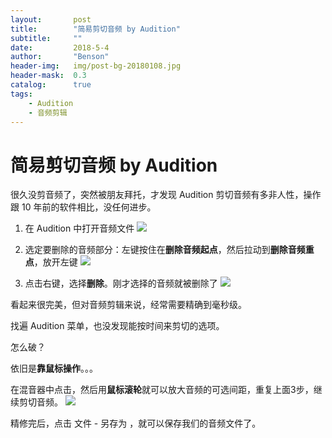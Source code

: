 ```yaml
---
layout:       post
title:        "简易剪切音频 by Audition"
subtitle:     ""
date:         2018-5-4
author:       "Benson"
header-img:   img/post-bg-20180108.jpg
header-mask:  0.3
catalog:      true
tags:
    - Audition
    - 音频剪辑
---
```

# 简易剪切音频 by Audition

很久没剪音频了，突然被朋友拜托，才发现 Audition 剪切音频有多非人性，操作跟 10 年前的软件相比，没任何进步。

1. 在 Audition 中打开音频文件
![](http://tc.seoipo.com/20180504152233.png)

2. 选定要删除的音频部分：左键按住在**删除音频起点**，然后拉动到**删除音频重点**，放开左键
![](http://tc.seoipo.com/20180504151226.png)

3. 点击右键，选择**删除**。刚才选择的音频就被删除了
![](http://tc.seoipo.com/20180504151306.png)

看起来很完美，但对音频剪辑来说，经常需要精确到毫秒级。

找遍 Audition 菜单，也没发现能按时间来剪切的选项。

怎么破？

依旧是**靠鼠标操作**。。。

在混音器中点击，然后用**鼠标滚轮**就可以放大音频的可选间距，重复上面3步，继续剪切音频。
![](http://tc.seoipo.com/20180504151816.png)

精修完后，点击 文件 - 另存为 ，就可以保存我们的音频文件了。